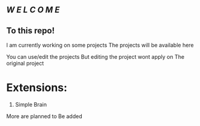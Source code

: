 ## *W E L C O M E*
To this repo!
---
 I am currently working on some projects
 The projects will be available here

 You can use/edit the projects
 But editing the project wont apply on
 The original project

# Extensions:
1. Simple Brain

 More are planned to
 Be added
